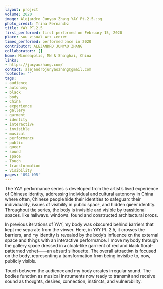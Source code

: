 ```yaml
---
layout: project
volume: 2020
image: Alejandro_Junyao_Zhang_YAY_Pt.2.5.jpg
photo_credit: Trina Fernandez
title: YAY PT.2.5
first_performed: first performed on February 15, 2020
place: SOO Visual Art Center
times_performed: performed once in 2020
contributor: ALEJANDRO JUNYAO ZHANG
collaborators: []
home: Minneapolis, MN & Shanghai, China
links:
- https://junyaozhang.com/
contact: alejandrojunyaozhang@gmail.com
footnote: ''
tags:
- audience
- autonomy
- black
- body
- China
- experience
- gallery
- garment
- identity
- interactive
- invisible
- musical
- performance
- public
- queer
- sound
- space
- Touch
- transformation
- visibility
pages: '094-095'
---
```


The YAY performance series is developed from the artist’s lived experience of Chinese identity, addressing individual and cultural autonomy in China where often, Chinese people hide their identities to safeguard their individuality, issues of visibility in public space, and hidden queer identity. Throughout the series, the body is invisible and visible by transitional spaces, like hallways, windows, found and constructed architectural props.
 
In previous iterations of YAY, my body was obscured behind barriers that kept me separate from the viewer. Here, in YAY Pt. 2.5, it crosses the barriers, and my identity is revealed by the body’s influence on the external space and things with an interactive performance. I move my body through the gallery space dressed in a cloak-like garment of red and black floral-patterned velvet——an absurd silhouette. The overall attraction is focused on the body, representing a transformation from being invisible to, now, publicly visible.
 
Touch between the audience and my body creates irregular sound. The bodies function as musical instruments now ready to transmit and receive sound as thoughts, desires, connection, instincts, and vulnerability.
